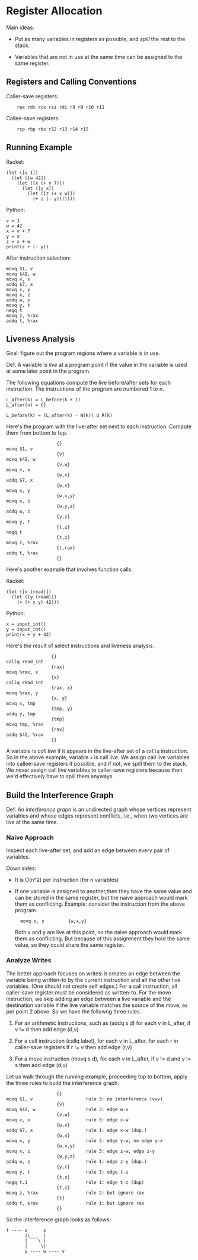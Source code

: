 # Register Allocation

Main ideas:

* Put as many variables in registers as possible, and *spill* the rest
  to the stack.

* Variables that are not in use at the same time can be assigned to
  the same register.

## Registers and Calling Conventions

Caller-save registers:

        rax rdx rcx rsi rdi r8 r9 r10 r11
	

Callee-save registers:

    	rsp rbp rbx r12 r13 r14 r15

## Running Example

Racket:

    (let ([v 1])
      (let ([w 42])
        (let ([x (+ v 7)])
          (let ([y x])
            (let ([z (+ x w)])
              (+ z (- y)))))))

Python:

	v = 1
	w = 42
	x = v + 7
	y = x
	z = x + w
	print(z + (- y))

After instruction selection:

	movq $1, v
	movq $42, w
	movq v, x
	addq $7, x
	movq x, y
	movq x, z
	addq w, z
	movq y, t
	negq t
	movq z, %rax
	addq t, %rax

## Liveness Analysis

Goal: figure out the program regions where a variable is in use.

Def. A variable is *live* at a program point if the value in the
variable is used at some later point in the program.

The following equations compute the live before/after sets
for each instruction.
The instructions of the program are numbered 1 to n.

    L_after(k) = L_before(k + 1)
	L_after(n) = {}
	
	L_before(k) = (L_after(k) - W(k)) U R(k)
	
Here's the program with the live-after set next to each instruction.
Compute them from bottom to top.

                       {}
    movq $1, v
                       {v}
    movq $42, w
                       {v,w}
    movq v, x
                       {w,x}
    addq $7, x
                       {w,x}
    movq x, y
                       {w,x,y}
    movq x, z
                       {w,y,z}
    addq w, z
                       {y,z}
    movq y, t
                       {t,z}
    negq t
                       {t,z}
    movq z, %rax
                       {t,rax}
    addq t, %rax
                       {}

Here's another example that involves function calls.

Racket:

	(let ([x (read)])
	  (let ([y (read)])
		(+ (+ x y) 42)))

Python:

    x = input_int()
	y = input_int()
	print(x + y + 42)

Here's the result of select instructions and liveness analysis.

                     {}
    callq read_int
                     {rax}
    movq %rax, x
                     {x}
    callq read_int
                     {rax, x}
    movq %rax, y
                     {x, y}
    movq x, tmp
                     {tmp, y}
    addq y, tmp
                     {tmp}
    movq tmp, %rax
                     {rax}
    addq $42, %rax
                     {}

A variable is *call live* if it appears in the live-after set of a
`callq` instruction.  So in the above example, variable `x` is call
live. We assign call live variables into callee-save registers if
possible, and if not, we spill them to the stack. We never assign call
live variables to caller-save registers because then we'd effectively
have to spill them anyways.


## Build the Interference Graph

Def. An *interference graph* is an undirected graph whose vertices
represent variables and whose edges represent conflicts, i.e., when
two vertices are live at the same time.

### Naive Approach

Inspect each live-after set, and add an edge between every pair of
variables.

Down sides:
* It is O(n^2) per instruction (for n variables)
* If one variable is assigned to another,then they have the same value 
  and can be stored in the same register, but the naive approach
  would mark them as conflicting.
  Example: consider the instruction from the above program

        movq x, y         {w,x,y}

  Both x and y are live at this point, so the naive approach
  would mark them as conflicting. But because of this assignment
  they hold the same value, so they could share the same register.

### Analyze Writes

The better approach focuses on writes: it creates an edge between the
variable being written-to by the current instruction and all the
*other* live variables. (One should not create self edges.) For a call
instruction, all caller-save register must be considered as
written-to. For the move instruction, we skip adding an edge between a
live variable and the destination variable if the live variable
matches the source of the move, as per point 2 above.  So we have
the followng three rules.

1. For an arithmetic instructions, such as (addq s d)
     for each v in L_after,
	    if v != d then
		    add edge (d,v)

2. For a call instruction (callq label),
     for each v in L_after,
	    for each r in caller-save registers
			if r != v then
				add edge (r,v)
				
3. For a move instruction (movq s d), 
     for each v in L_after,
        if v != d and v != s then 
		    add edge (d,v)

Let us walk through the running example, proceeding top to bottom,
apply the three rules to build the interference graph.

                       {}
	movq $1, v                    rule 3: no interference (v=v)
                       {v}
	movq $42, w                   rule 3: edge w-v
                       {v,w}
	movq v, x                     rule 3: edge x-w
                       {w,x}
	addq $7, x                    rule 1: edge x-w (dup.)
                       {w,x}
	movq x, y                     rule 3: edge y-w, no edge y-x
                       {w,x,y}
	movq x, z                     rule 3: edge z-w, edge z-y
                       {w,y,z}
	addq w, z                     rule 1: edge z-y (dup.)
                       {y,z}
	movq y, t                     rule 3: edge t-z
                       {t,z}
	negq t.1                      rule 1: edge t-z (dup)
                       {t,z}
	movq z, %rax                  rule 2: but ignore rax
                       {t}
	addq t, $rax                  rule 1: but ignore rax
                       {}
	  
So the interference graph looks as follows:

    t ---- z      x
	       |\___  |
		   |    \ |
		   |     \|
		   y ---- w ---- v

